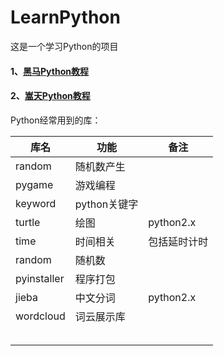 # LearnPython
这是一个学习Python的项目

#### 1、[黑马Python教程](./1黑马Python教程/README.md)


#### 2、[嵩天Python教程](./2嵩天Python教程/README.md)

Python经常用到的库：

| 库名    | 功能         | 备注 |
| ------- | ------------ | ---- |
| random  | 随机数产生   |      |
| pygame  | 游戏编程     |      |
| keyword | python关键字 |      |
| turtle | 绘图 | python2.x |
| time | 时间相关 | 包括延时计时 |
| random | 随机数 |      |
| pyinstaller | 程序打包 |      |
| jieba | 中文分词 | python2.x |
| wordcloud | 词云展示库 |      |
| | | |
| | | |
| | | |
| | | |
| | | |

